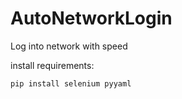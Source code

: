 # AutoNetworkLogin
Log into network with speed

install requirements:
```
pip install selenium pyyaml
```
